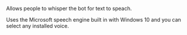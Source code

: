 Allows people to whisper the bot for text to speach.

Uses the Microsoft speech engine built in with Windows 10 and you can select any installed voice.